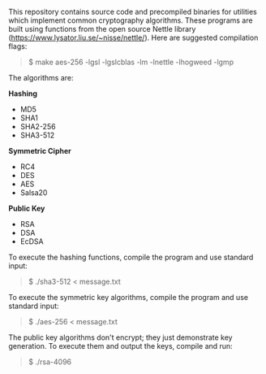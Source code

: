 This repository contains source code and precompiled binaries for utilities which implement common cryptography algorithms. These programs are built using functions from the open source Nettle library (https://www.lysator.liu.se/~nisse/nettle/). Here are suggested compilation flags:
> $ make aes-256 -lgsl -lgslcblas -lm -lnettle -lhogweed -lgmp 

The algorithms are:

**Hashing**  
- MD5  
- SHA1  
- SHA2-256  
- SHA3-512  

**Symmetric Cipher**
- RC4  
- DES  
- AES  
- Salsa20  

**Public Key**
- RSA  
- DSA  
- EcDSA

To execute the hashing functions, compile the program and use standard input:  
> $ ./sha3-512 < message.txt  

To execute the symmetric key algorithms, compile the program and use standard input:   
> $ ./aes-256 < message.txt  

The public key algorithms don't encrypt; they just demonstrate key generation. To execute them and output the keys, compile and run:   
> $ ./rsa-4096  

